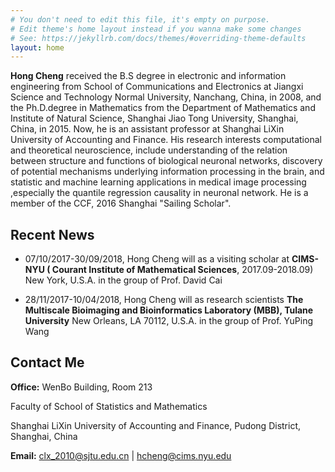 ```yaml
---
# You don't need to edit this file, it's empty on purpose.
# Edit theme's home layout instead if you wanna make some changes
# See: https://jekyllrb.com/docs/themes/#overriding-theme-defaults
layout: home
---
```


**Hong Cheng** received the B.S degree in electronic and information engineering
from School of Communications and Electronics at Jiangxi Science and Technology 
Normal University, Nanchang, China, in 2008, and the Ph.D.degree in Mathematics 
from the Department of Mathematics and Institute of Natural Science, Shanghai 
Jiao Tong University, Shanghai, China, in 2015. Now, he is an assistant professor 
at Shanghai LiXin University of Accounting and Finance. His research interests 
computational and theoretical neuroscience, include understanding of the relation 
between structure and functions of biological neuronal networks, discovery of 
potential mechanisms underlying information processing in the brain, and statistic 
and machine learning applications in medical image processing ,especially the 
quantile regression causality in neuronal network.  He is a member of the CCF, 
2016 Shanghai "Sailing Scholar".

## Recent News

* 07/10/2017-30/09/2018, Hong Cheng will as a visiting scholar at **CIMS-NYU ( Courant Institute of Mathematical Sciences**, 2017.09-2018.09) New York, U.S.A. in the group of Prof. David Cai 

* 28/11/2017-10/04/2018, Hong Cheng will as research scientists **The Multiscale Bioimaging and Bioinformatics Laboratory (MBB), Tulane University** New Orleans, LA 70112, U.S.A. in the group of Prof. YuPing Wang 

## Contact Me

**Office:**
WenBo Building, Room 213

Faculty of School of Statistics and Mathematics

Shanghai LiXin University of Accounting and Finance, Pudong District, Shanghai, China

**Email:** [clx_2010@sjtu.edu.cn](mailto:clx_2010@sjtu.edu.cn) |
[hcheng@cims.nyu.edu](mailto:hcheng@cims.nyu.edu)


